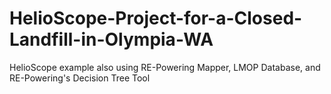 # HelioScope-Project-for-a-Closed-Landfill-in-Olympia-WA
HelioScope example also using RE-Powering Mapper, LMOP Database, and RE-Powering's Decision Tree Tool
